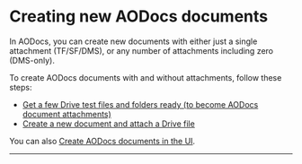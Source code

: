 # Creating new AODocs documents

In AODocs, you can create new documents with either just a single attachment (TF/SF/DMS), or any number of attachments including zero (DMS-only).

To create AODocs documents with and without attachments, follow these steps:

* [Get a few Drive test files and folders ready (to become AODocs document attachments)](https://api.aodocs-staging.com/docs/aodocs-staging.altirnao.com/1/c/Guides/30-Manage%20AODocs%20documents/20-Create,%20modify,%20delete%20documents/10-Create%20new%20documents%20with%20attachments/10-Create%20test%20Drive%20files%20and%20folders)
* [Create a new document and attach a Drive file](https://api.aodocs-staging.com/docs/aodocs-staging.altirnao.com/1/c/Guides/30-Manage%20AODocs%20documents/20-Create,%20modify,%20delete%20documents/10-Create%20new%20documents%20with%20attachments/20-Create%20new%20document%20and%20attach%20Drive%20file)

You can also [Create AODocs documents in the UI](https://support.aodocs.com/hc/en-us/articles/115005892403-Create-AODocs-documents).

---